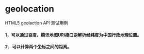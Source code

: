 # geolocation
 HTML5 geolaction API 测试用例
 
####    1，可以通过百度、腾讯地图URI接口逆解析经纬度为中国行政地理位置。
 
####    2，可以计算两个坐标之间的距离。
